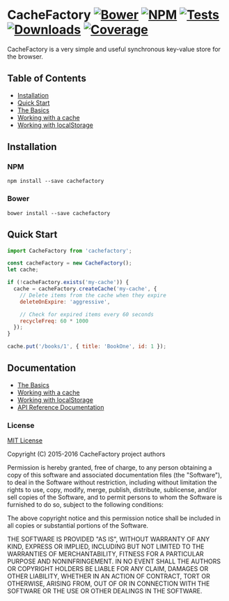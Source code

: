 # CacheFactory [![Bower][1]][2] [![NPM][3]][4] [![Tests][5]][6] [![Downloads][7]][8] [![Coverage][9]][10]

CacheFactory is a very simple and useful synchronous key-value store for the
browser.

## Table of Contents

* [Installation](#installation)
* [Quick Start](#quick-start)
* [The Basics](http://www.pseudobry.com/CacheFactory/latest/tutorial-basics.html)
* [Working with a cache](http://www.pseudobry.com/CacheFactory/latest/tutorial-working-with-a-cache.html)
* [Working with localStorage](http://www.pseudobry.com/CacheFactory/latest/tutorial-working-with-localstorage.html)

## Installation

### NPM

```
npm install --save cachefactory
```

### Bower

```
bower install --save cachefactory
```

## Quick Start

```js
import CacheFactory from 'cachefactory';

const cacheFactory = new CacheFactory();
let cache;

if (!cacheFactory.exists('my-cache')) {
  cache = cacheFactory.createCache('my-cache', {
    // Delete items from the cache when they expire
    deleteOnExpire: 'aggressive',

    // Check for expired items every 60 seconds
    recycleFreq: 60 * 1000
  });
}

cache.put('/books/1', { title: 'BookOne', id: 1 });
```

## Documentation

* [The Basics](http://www.pseudobry.com/CacheFactory/latest/tutorial-basics.html)
* [Working with a cache](http://www.pseudobry.com/CacheFactory/latest/tutorial-working-with-a-cache.html)
* [Working with localStorage](http://www.pseudobry.com/CacheFactory/latest/tutorial-working-with-localstorage.html)
* [API Reference Documentation](http://www.pseudobry.com/CacheFactory)

### License

[MIT License][11]

Copyright (C) 2015-2016 CacheFactory project authors

Permission is hereby granted, free of charge, to any person obtaining a copy of
this software and associated documentation files (the "Software"), to deal in
the Software without restriction, including without limitation the rights to
use, copy, modify, merge, publish, distribute, sublicense, and/or sell copies
of the Software, and to permit persons to whom the Software is furnished to do
so, subject to the following conditions:

The above copyright notice and this permission notice shall be included in all
copies or substantial portions of the Software.

THE SOFTWARE IS PROVIDED "AS IS", WITHOUT WARRANTY OF ANY KIND, EXPRESS OR
IMPLIED, INCLUDING BUT NOT LIMITED TO THE WARRANTIES OF MERCHANTABILITY, FITNESS
FOR A PARTICULAR PURPOSE AND NONINFRINGEMENT. IN NO EVENT SHALL THE AUTHORS OR
COPYRIGHT HOLDERS BE LIABLE FOR ANY CLAIM, DAMAGES OR OTHER LIABILITY, WHETHER
IN AN ACTION OF CONTRACT, TORT OR OTHERWISE, ARISING FROM, OUT OF OR IN
CONNECTION WITH THE SOFTWARE OR THE USE OR OTHER DEALINGS IN THE SOFTWARE.

[1]: https://img.shields.io/bower/v/cachefactory.svg?style=flat
[2]: https://github.com/jmdobry/CacheFactory
[3]: https://img.shields.io/npm/v/cachefactory.svg?style=flat
[4]: https://www.npmjs.org/package/cachefactory
[5]: https://img.shields.io/circleci/project/jmdobry/CacheFactory/master.svg?style=flat
[6]: https://circleci.com/gh/jmdobry/cachefactory/tree/master
[7]: https://img.shields.io/npm/dm/cachefactory.svg?style=flat
[8]: https://www.npmjs.org/package/cachefactory
[9]: https://img.shields.io/codecov/c/github/jmdobry/CacheFactory.svg
[10]: https://codecov.io/gh/jmdobry/CacheFactory
[11]: https://github.com/jmdobry/CacheFactory/blob/master/LICENSE
